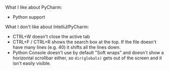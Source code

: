 What I like about PyCharm:
* Python support

What I don't like about IntelliJ/PyCharm:
* CTRL+W doesn't close the active tab
* CTRL+F / CTRL+R shows the search box at the top. If the file doesn't have many lines (e.g. 40) it shifts all the lines down.
* Python Console doesn't use by default "Soft wraps" and doesn't show a horizontal scrollbar either, so `dir(globals)` gets out of the screen and it isn't easily visible.
